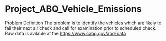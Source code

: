 # Project_ABQ_Vehicle_Emissions

Problem Definition
The problem is to identify the vehicles which are likely to fail their next air check and call for examination prior to scheduled check.
Raw data is avilable at the https://www.cabq.gov/abq-data
